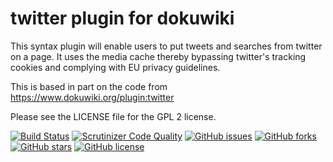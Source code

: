 # twitter plugin for dokuwiki

This syntax plugin will enable users to put tweets and searches from twitter on a page. It uses the media cache thereby bypassing twitter's tracking cookies and complying with EU privacy guidelines.

This is based in part on the code from https://www.dokuwiki.org/plugin:twitter

Please see the LICENSE file for the GPL 2 license.


[![Build Status](https://travis-ci.org/mprins/dokuwiki-twitter.svg?branch=testing)](https://travis-ci.org/mprins/dokuwiki-twitter)
[![Scrutinizer Code Quality](https://scrutinizer-ci.com/g/mprins/dokuwiki-twitter/badges/quality-score.png?b=master)](https://scrutinizer-ci.com/g/mprins/dokuwiki-twitter/?branch=master)
[![GitHub issues](https://img.shields.io/github/issues/mprins/dokuwiki-twitter.svg)](https://github.com/mprins/dokuwiki-twitter/issues)
[![GitHub forks](https://img.shields.io/github/forks/mprins/dokuwiki-twitter.svg)](https://github.com/mprins/dokuwiki-twitter/network)
[![GitHub stars](https://img.shields.io/github/stars/mprins/dokuwiki-twitter.svg)](https://github.com/mprins/dokuwiki-twitter/stargazers)
[![GitHub license](https://img.shields.io/badge/license-GPLv2-blue.svg)](https://raw.githubusercontent.com/mprins/dokuwiki-twitter/master/LICENSE)
